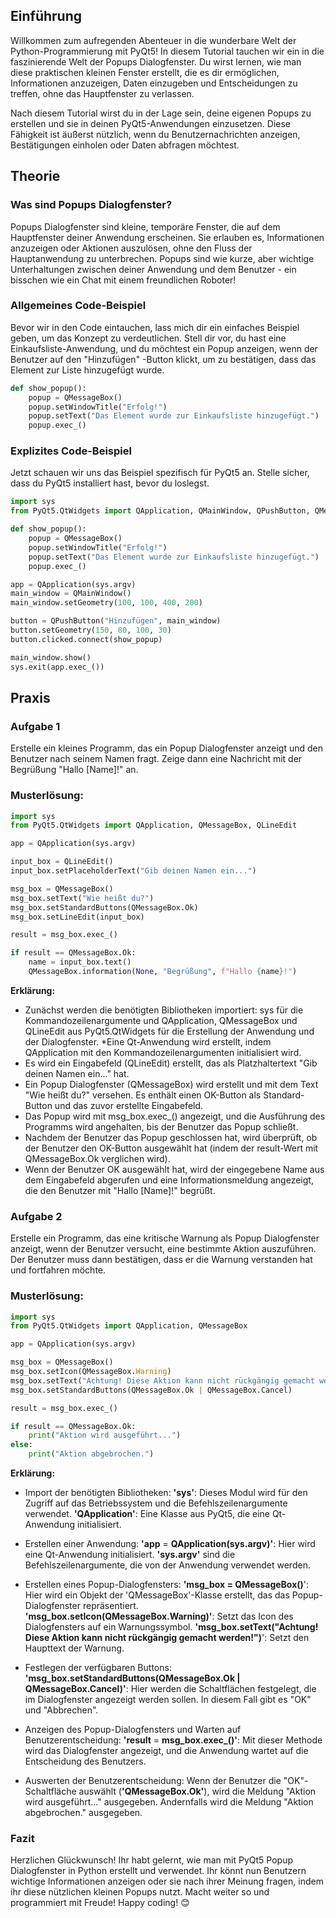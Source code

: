 ## Einführung
Willkommen zum aufregenden Abenteuer in die wunderbare Welt der Python-Programmierung mit PyQt5! In diesem Tutorial tauchen wir ein in die faszinierende Welt der Popups Dialogfenster. Du wirst lernen, wie man diese praktischen kleinen Fenster erstellt, die es dir ermöglichen, Informationen anzuzeigen, Daten einzugeben und Entscheidungen zu treffen, ohne das Hauptfenster zu verlassen.

Nach diesem Tutorial wirst du in der Lage sein, deine eigenen Popups zu erstellen und sie in deinen PyQt5-Anwendungen einzusetzen. Diese Fähigkeit ist äußerst nützlich, wenn du Benutzernachrichten anzeigen, Bestätigungen einholen oder Daten abfragen möchtest.

## Theorie
### Was sind Popups Dialogfenster?
Popups Dialogfenster sind kleine, temporäre Fenster, die auf dem Hauptfenster deiner Anwendung erscheinen. Sie erlauben es, Informationen anzuzeigen oder Aktionen auszulösen, ohne den Fluss der Hauptanwendung zu unterbrechen. Popups sind wie kurze, aber wichtige Unterhaltungen zwischen deiner Anwendung und dem Benutzer - ein bisschen wie ein Chat mit einem freundlichen Roboter!

### Allgemeines Code-Beispiel
Bevor wir in den Code eintauchen, lass mich dir ein einfaches Beispiel geben, um das Konzept zu verdeutlichen. Stell dir vor, du hast eine Einkaufsliste-Anwendung, und du möchtest ein Popup anzeigen, wenn der Benutzer auf den "Hinzufügen" -Button klickt, um zu bestätigen, dass das Element zur Liste hinzugefügt wurde.

```python
def show_popup():
    popup = QMessageBox()
    popup.setWindowTitle("Erfolg!")
    popup.setText("Das Element wurde zur Einkaufsliste hinzugefügt.")
    popup.exec_()
```
### Explizites Code-Beispiel
Jetzt schauen wir uns das Beispiel spezifisch für PyQt5 an. Stelle sicher, dass du PyQt5 installiert hast, bevor du loslegst.

```python
import sys
from PyQt5.QtWidgets import QApplication, QMainWindow, QPushButton, QMessageBox

def show_popup():
    popup = QMessageBox()
    popup.setWindowTitle("Erfolg!")
    popup.setText("Das Element wurde zur Einkaufsliste hinzugefügt.")
    popup.exec_()

app = QApplication(sys.argv)
main_window = QMainWindow()
main_window.setGeometry(100, 100, 400, 200)

button = QPushButton("Hinzufügen", main_window)
button.setGeometry(150, 80, 100, 30)
button.clicked.connect(show_popup)

main_window.show()
sys.exit(app.exec_())
```
## Praxis
### Aufgabe 1
Erstelle ein kleines Programm, das ein Popup Dialogfenster anzeigt und den Benutzer nach seinem Namen fragt. Zeige dann eine Nachricht mit der Begrüßung "Hallo [Name]!" an.

### Musterlösung:
```python
import sys
from PyQt5.QtWidgets import QApplication, QMessageBox, QLineEdit

app = QApplication(sys.argv)

input_box = QLineEdit()
input_box.setPlaceholderText("Gib deinen Namen ein...")

msg_box = QMessageBox()
msg_box.setText("Wie heißt du?")
msg_box.setStandardButtons(QMessageBox.Ok)
msg_box.setLineEdit(input_box)

result = msg_box.exec_()

if result == QMessageBox.Ok:
    name = input_box.text()
    QMessageBox.information(None, "Begrüßung", f"Hallo {name}!")
```
**Erklärung:**
* Zunächst werden die benötigten Bibliotheken importiert: sys für die Kommandozeilenargumente und QApplication, QMessageBox und QLineEdit aus PyQt5.QtWidgets für die Erstellung der Anwendung und der Dialogfenster.
*Eine Qt-Anwendung wird erstellt, indem QApplication mit den Kommandozeilenargumenten initialisiert wird.
* Es wird ein Eingabefeld (QLineEdit) erstellt, das als Platzhaltertext "Gib deinen Namen ein..." hat.
* Ein Popup Dialogfenster (QMessageBox) wird erstellt und mit dem Text "Wie heißt du?" versehen. Es enthält einen OK-Button als Standard-Button und das zuvor erstellte Eingabefeld.
* Das Popup wird mit msg_box.exec_() angezeigt, und die Ausführung des Programms wird angehalten, bis der Benutzer das Popup schließt.
* Nachdem der Benutzer das Popup geschlossen hat, wird überprüft, ob der Benutzer den OK-Button ausgewählt hat (indem der result-Wert mit QMessageBox.Ok verglichen wird).
* Wenn der Benutzer OK ausgewählt hat, wird der eingegebene Name aus dem Eingabefeld abgerufen und eine Informationsmeldung angezeigt, die den Benutzer mit "Hallo [Name]!" begrüßt.

### Aufgabe 2
Erstelle ein Programm, das eine kritische Warnung als Popup Dialogfenster anzeigt, wenn der Benutzer versucht, eine bestimmte Aktion auszuführen. Der Benutzer muss dann bestätigen, dass er die Warnung verstanden hat und fortfahren möchte.

### Musterlösung:
```python
import sys
from PyQt5.QtWidgets import QApplication, QMessageBox

app = QApplication(sys.argv)

msg_box = QMessageBox()
msg_box.setIcon(QMessageBox.Warning)
msg_box.setText("Achtung! Diese Aktion kann nicht rückgängig gemacht werden!")
msg_box.setStandardButtons(QMessageBox.Ok | QMessageBox.Cancel)

result = msg_box.exec_()

if result == QMessageBox.Ok:
    print("Aktion wird ausgeführt...")
else:
    print("Aktion abgebrochen.")
```
**Erklärung:**

* Import der benötigten Bibliotheken:
**'sys'**: Dieses Modul wird für den Zugriff auf das Betriebssystem und die Befehlszeilenargumente verwendet.
**'QApplication'**: Eine Klasse aus PyQt5, die eine Qt-Anwendung initialisiert.

* Erstellen einer Anwendung:
**'app** = **QApplication(sys.argv)'**: Hier wird eine Qt-Anwendung initialisiert. 
**'sys.argv'** sind die Befehlszeilenargumente, die von der Anwendung verwendet werden.

* Erstellen eines Popup-Dialogfensters:
**'msg_box = QMessageBox()**': Hier wird ein Objekt der 'QMessageBox'-Klasse erstellt, das das Popup-Dialogfenster repräsentiert.
**'msg_box.setIcon(QMessageBox.Warning)'**: Setzt das Icon des Dialogfensters auf ein Warnungssymbol.
**'msg_box.setText("Achtung! Diese Aktion kann nicht rückgängig gemacht werden!")**': Setzt den Haupttext der Warnung.

* Festlegen der verfügbaren Buttons:
**'msg_box.setStandardButtons(QMessageBox.Ok | QMessageBox.Cancel)'**: Hier werden die Schaltflächen festgelegt, die im Dialogfenster angezeigt werden sollen. In diesem Fall gibt es "OK" und "Abbrechen".

* Anzeigen des Popup-Dialogfensters und Warten auf Benutzerentscheidung:
**'result** = **msg_box.exec_()'**: Mit dieser Methode wird das Dialogfenster angezeigt, und die Anwendung wartet auf die Entscheidung des Benutzers.

* Auswerten der Benutzerentscheidung:
Wenn der Benutzer die "OK"-Schaltfläche auswählt (**'QMessageBox.Ok'**), wird die Meldung "Aktion wird ausgeführt..." ausgegeben.
Andernfalls wird die Meldung "Aktion abgebrochen." ausgegeben.

### Fazit
Herzlichen Glückwunsch! Ihr habt gelernt, wie man mit PyQt5 Popup Dialogfenster in Python erstellt und verwendet. Ihr könnt nun Benutzern wichtige Informationen anzeigen oder sie nach ihrer Meinung fragen, indem ihr diese nützlichen kleinen Popups nutzt. Macht weiter so und programmiert mit Freude! Happy coding! 😊
